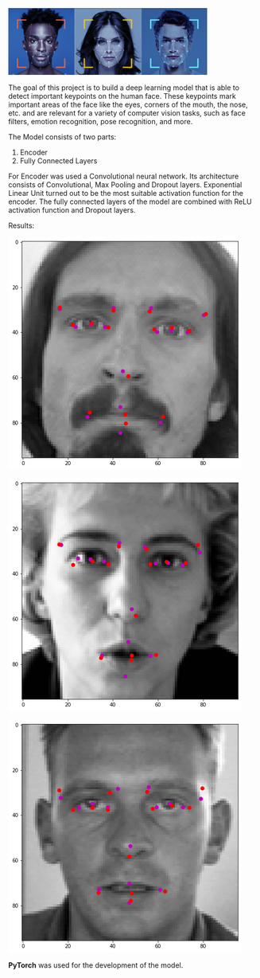 <img src="FACE2.jpg" width="400">

The goal of this project is to build a deep learning model that is able to detect important keypoints on the human face. These keypoints mark important areas of the face like the eyes, corners of the mouth, the nose, etc. and are relevant for a variety of computer vision tasks, such as face filters, emotion recognition, pose recognition, and more.

The Model consists of two parts: 

1. Encoder
2. Fully Connected Layers

For Encoder was used a Convolutional neural network. Its architecture consists of Convolutional, Max Pooling and Dropout layers. Exponential Linear Unit turned out to be the most suitable activation function for the encoder.
The fully connected layers of the model are combined with ReLU activation function and Dropout layers.


Results:

![alt text](Results-1.png)

![alt text](Results-2.png)

![alt text](Results-3.png)

**PyTorch** was used for the development of the model.
